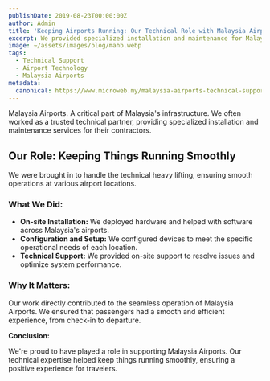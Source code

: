 ```yaml
---
publishDate: 2019-08-23T00:00:00Z
author: Admin
title: 'Keeping Airports Running: Our Technical Role with Malaysia Airports'
excerpt: We provided specialized installation and maintenance for Malaysia Airports, ensuring smooth operations and a seamless passenger experience.
image: ~/assets/images/blog/mahb.webp
tags:
  - Technical Support
  - Airport Technology
  - Malaysia Airports
metadata:
  canonical: https://www.microweb.my/malaysia-airports-technical-support
---
```


Malaysia Airports. A critical part of Malaysia's infrastructure. We often worked as a trusted technical partner, providing specialized installation and maintenance services for their contractors.

## Our Role: Keeping Things Running Smoothly

We were brought in to handle the technical heavy lifting, ensuring smooth operations at various airport locations.

### What We Did:

* **On-site Installation:** We deployed hardware and helped with software across Malaysia's airports.
* **Configuration and Setup:** We configured devices to meet the specific operational needs of each location.
* **Technical Support:** We provided on-site support to resolve issues and optimize system performance.

### Why It Matters:

Our work directly contributed to the seamless operation of Malaysia Airports. We ensured that passengers had a smooth and efficient experience, from check-in to departure.

**Conclusion:**

We're proud to have played a role in supporting Malaysia Airports. Our technical expertise helped keep things running smoothly, ensuring a positive experience for travelers.
